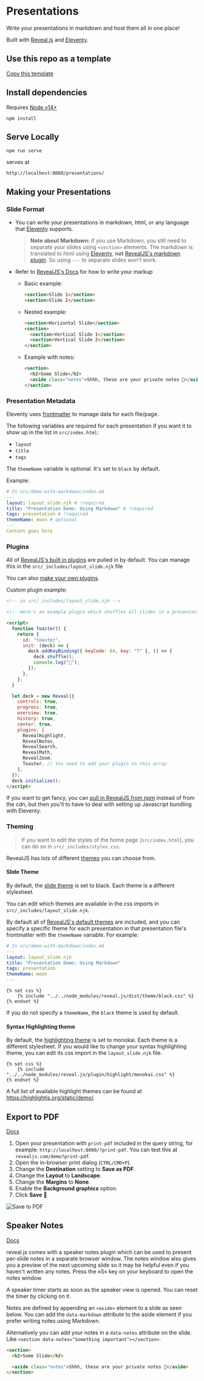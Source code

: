 # Presentations

Write your presentations in markdown and host them all in one place!

Built with [Reveal.js](https://revealjs.com/) and [Eleventy](https://www.11ty.dev/).

## Use this repo as a template

[Copy this template](https://github.com/karlyanelson/presentations/generate)

## Install dependencies

Requires [Node v14+](https://nodejs.org/en/)

```
npm install
```

## Serve Locally

```
npm run serve
```

serves at

```
http://localhost:8080/presentations/
```

## Making your Presentations

### Slide Format

- You can write your presentations in markdown, html, or any language that [Eleventy](https://www.11ty.dev/) supports.

  > **Note about Markdown:** if you use Markdown, you still need to separate your slides using `<section>` elements. The markdown is translated to html using [Eleventy](https://www.11ty.dev/), **not** [RevealJS's markdown plugin](https://revealjs.com/markdown/). So using `---` to separate slides won't work.

- Refer to [RevealJS's Docs](https://revealjs.com/markup/) for how to write your markup

  - Basic example:
    ```html
    <section>Slide 1</section>
    <section>Slide 2</section>
    ```
  - Nested example:
    ```html
    <section>Horizontal Slide</section>
    <section>
      <section>Vertical Slide 1</section>
      <section>Vertical Slide 2</section>
    </section>
    ```
  - Example with notes:
    ```html
    <section>
      <h2>Some Slide</h2>
      <aside class="notes">Shhh, these are your private notes 📝</aside>
    </section>
    ```

### Presentation Metadata

Eleventy uses [frontmatter](https://www.11ty.dev/docs/data-frontmatter/) to manage data for each file/page.

The following variables are required for each presentation if you want it to show up in the list in `src/index.html`:

- `layout`
- `title`
- `tags`

The `themeName` variable is optional. It's set to `black` by default.

Example:

```yaml
# In src/demo-with-markdown/index.md
---
layout: layout_slide.njk # !required
title: "Presentation Demo: Using Markdown" # !required
tags: presentation # !required
themeName: moon # optional
---
Content goes here
```

### Plugins

All of [RevealJS's built in plugins](https://revealjs.com/plugins/#built-in-plugins) are pulled in by default. You can manage this in the `src/_includes/layout_slide.njk` file

You can also [make your own plugins](https://revealjs.com/creating-plugins/).

Custom plugin example:

```html
<!-- in src/_includes/layout_slide.njk -->

<!-- Here's an example plugin which shuffles all slides in a presentation when the T key is pressed -->

<script>
  function Toaster() {
    return {
      id: "toaster",
      init: (deck) => {
        deck.addKeyBinding({ keyCode: 84, key: "T" }, () => {
          deck.shuffle();
          console.log("🍻");
        });
      },
    };
  }

  let deck = new Reveal({
    controls: true,
    progress: true,
    overview: true,
    history: true,
    center: true,
    plugins: [
      RevealHighlight,
      RevealNotes,
      RevealSearch,
      RevealMath,
      RevealZoom,
      Toaster, // You need to add your plugin to this array
    ],
  });
  deck.initialize();
</script>
```

If you want to get fancy, you can [pull in RevealJS from npm](https://revealjs.com/installation/#installing-from-npm) instead of from the cdn, but then you'll to have to deal with setting up Javascript bundling with Eleventy.

### Theming

> If you want to edit the styles of the home page (`src/index.html`), you can do so in `src/_includes/styles.css`.

RevealJS has lots of different [themes](https://revealjs.com/themes/) you can choose from.

#### Slide Theme

By default, the [slide theme](https://revealjs.com/themes/) is set to black. Each theme is a different stylesheet.

You can edit which themes are available in the css imports in `src/_includes/layout_slide.njk`.

By default all of [RevealJS's default themes](https://revealjs.com/themes/) are included, and you can specify a specific theme for each presentation in that presentation file's frontmatter with the `themeName` variable. For example:

```yaml
# In src/demo-with-markdown/index.md
---
layout: layout_slide.njk
title: "Presentation Demo: Using Markdown"
tags: presentation
themeName: moon
---
```

```liquid
{% set css %}
    {% include "../../node_modules/reveal.js/dist/theme/black.css" %}
{% endset %}

```

If you do not specify a `themeName`, the `black` theme is used by default.

#### Syntax Highlighting theme

By default, the [highlighting theme](https://revealjs.com/code/#theming) is set to monokai. Each theme is a different stylesheet. If you would like to change your syntax highlighting theme, you can edit its css import in the `layout_slide.njk` file.

```liquid
{% set css %}
    {% include "../../node_modules/reveal.js/plugin/highlight/monokai.css" %}
{% endset %}

```

A full list of available highlight themes can be found at https://highlightjs.org/static/demo/.

## Export to PDF

[Docs](https://revealjs.com/your-presentation/pdf-export/)

1. Open your presentation with `print-pdf` included in the query string, for example: `http://localhost:8000/?print-pdf`. You can test this at `revealjs.com/demo?print-pdf`.
2. Open the in-browser print dialog (`CTRL/CMD+P`).
3. Change the **Destination** setting to **Save as PDF**.
4. Change the **Layout** to **Landscape**.
5. Change the **Margins** to **None**.
6. Enable the **Background graphics** option.
7. Click **Save** 🎉

![Save to PDF](https://s3.amazonaws.com/hakim-static/reveal-js/pdf-print-settings-2.png)

## Speaker Notes

[Docs](https://revealjs.com/speaker-view/)

reveal.js comes with a speaker notes plugin which can be used to present per-slide notes in a separate browser window. The notes window also gives you a preview of the next upcoming slide so it may be helpful even if you haven't written any notes. Press the »S« key on your keyboard to open the notes window.

A speaker timer starts as soon as the speaker view is opened. You can reset the timer by clicking on it.

Notes are defined by appending an `<aside>` element to a slide as seen below. You can add the `data-markdown` attribute to the aside element if you prefer writing notes using Markdown.

Alternatively you can add your notes in a `data-notes` attribute on the slide. Like `<section data-notes="Something important"></section>`.

```html
<section>
  <h2>Some Slide</h2>

  <aside class="notes">Shhh, these are your private notes 📝</aside>
</section>
```
